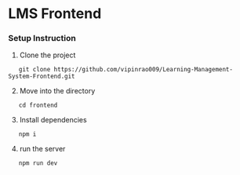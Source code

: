 # LMS Frontend

### Setup Instruction

1. Clone the project

```
   git clone https://github.com/vipinrao009/Learning-Management-System-Frontend.git
```

2. Move into the directory

```
   cd frontend
```

3. Install dependencies

```
   npm i
```

4. run the server

```
   npm run dev
```